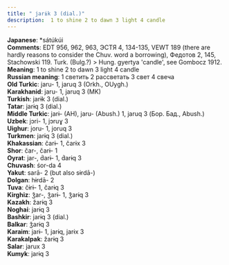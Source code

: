 ```yaml
---
title: " jarɨk 3 (dial.)"
description:  1 to shine 2 to dawn 3 light 4 candle
---
```


<strong>Japanese</strong>:  *sátúkúi<br>
<strong>Comments</strong>:  EDT 956, 962, 963, ЭСТЯ 4, 134-135, VEWT 189 (there are hardly reasons to consider the Chuv. word a borrowing), Федотов 2, 145, Stachowski 119. Turk. (Bulg.?) > Hung. gyertya 'candle', see Gombocz 1912.<br>
<strong>Meaning</strong>:  1 to shine 2 to dawn 3 light 4 candle<br>
<strong>Russian meaning</strong>:  1 светить 2 рассветать 3 свет 4 свеча<br>
<strong>Old Turkic</strong>:  jaru- 1, jaruq 3 (Orkh., OUygh.)<br>
<strong>Karakhanid</strong>:  jaru- 1, jaruq 3 (MK)<br>
<strong>Turkish</strong>:  jarɨk 3 (dial.)<br>
<strong>Tatar</strong>:  jarɨq 3 (dial.)<br>
<strong>Middle Turkic</strong>:  jarɨ- (AH), jaru- (Abush.) 1, jaruq 3 (Бор. Бад., Abush.)<br>
<strong>Uzbek</strong>:  jɔri- 1, jɔruɣ 3<br>
<strong>Uighur</strong>:  joru- 1, joruq 3<br>
<strong>Turkmen</strong>:  jarɨq 3 (dial.)<br>
<strong>Khakassian</strong>:  čarɨ- 1, čarɨx 3<br>
<strong>Shor</strong>:  čar-, čarɨ- 1<br>
<strong>Oyrat</strong>:  jar-, d́arɨ- 1, d́arɨq 3<br>
<strong>Chuvash</strong>:  śor-da 4<br>
<strong>Yakut</strong>:  sarā- 2 (but also sɨrdā-)<br>
<strong>Dolgan</strong>:  hɨrdā- 2<br>
<strong>Tuva</strong>:  čɨrɨ- 1, čarɨq 3<br>
<strong>Kirghiz</strong>:  ǯar-, ǯarɨ- 1, ǯarɨq 3<br>
<strong>Kazakh</strong>:  žarɨq 3<br>
<strong>Noghai</strong>:  jarɨq 3<br>
<strong>Bashkir</strong>:  jarɨq 3 (dial.)<br>
<strong>Balkar</strong>:  ǯarɨq 3<br>
<strong>Karaim</strong>:  jarɨ- 1, jarɨq, jarɨx 3<br>
<strong>Karakalpak</strong>:  žarɨq 3<br>
<strong>Salar</strong>:  jarux 3<br>
<strong>Kumyk</strong>:  jarɨq 3<br>


